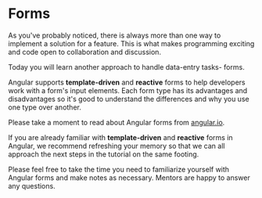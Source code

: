 # Forms

As you've probably noticed, there is always more than one way to implement a solution for a feature. This is what makes programming exciting and code open to collaboration and discussion.

Today you will learn another approach to handle data-entry tasks- forms.

Angular supports **template-driven** and **reactive** forms to help developers work with a form's input elements. Each form type has its advantages and disadvantages so it's good to understand the differences and why you use one type over another.

Please take a moment to read about Angular forms from [angular.io](https://angular.io/guide/forms-overview).

If you are already familiar with **template-driven** and **reactive** forms in Angular, we recommend refreshing your memory so that we can all approach the next steps in the tutorial on the same footing.

Please feel free to take the time you need to familiarize yourself with Angular forms and make notes as necessary. Mentors are happy to answer any questions.

